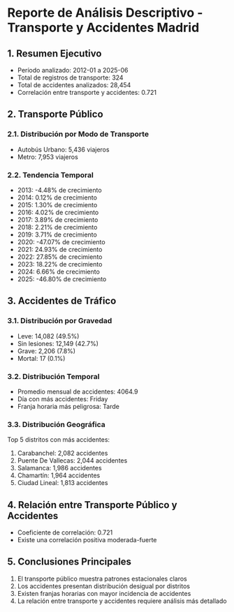 # Reporte de Análisis Descriptivo - Transporte y Accidentes Madrid

## 1. Resumen Ejecutivo

- Período analizado: 2012-01 a 2025-06
- Total de registros de transporte: 324
- Total de accidentes analizados: 28,454
- Correlación entre transporte y accidentes: 0.721

## 2. Transporte Público

### 2.1. Distribución por Modo de Transporte
- Autobús Urbano: 5,436 viajeros
- Metro: 7,953 viajeros

### 2.2. Tendencia Temporal
- 2013: -4.48% de crecimiento
- 2014: 0.12% de crecimiento
- 2015: 1.30% de crecimiento
- 2016: 4.02% de crecimiento
- 2017: 3.89% de crecimiento
- 2018: 2.21% de crecimiento
- 2019: 3.71% de crecimiento
- 2020: -47.07% de crecimiento
- 2021: 24.93% de crecimiento
- 2022: 27.85% de crecimiento
- 2023: 18.22% de crecimiento
- 2024: 6.66% de crecimiento
- 2025: -46.80% de crecimiento

## 3. Accidentes de Tráfico

### 3.1. Distribución por Gravedad
- Leve: 14,082 (49.5%)
- Sin lesiones: 12,149 (42.7%)
- Grave: 2,206 (7.8%)
- Mortal: 17 (0.1%)

### 3.2. Distribución Temporal
- Promedio mensual de accidentes: 4064.9
- Día con más accidentes: Friday
- Franja horaria más peligrosa: Tarde

### 3.3. Distribución Geográfica
Top 5 distritos con más accidentes:
1. Carabanchel: 2,082 accidentes
2. Puente De Vallecas: 2,044 accidentes
3. Salamanca: 1,986 accidentes
4. Chamartín: 1,964 accidentes
5. Ciudad Lineal: 1,813 accidentes

## 4. Relación entre Transporte Público y Accidentes

- Coeficiente de correlación: 0.721
- Existe una correlación positiva moderada-fuerte

## 5. Conclusiones Principales

1. El transporte público muestra patrones estacionales claros
2. Los accidentes presentan distribución desigual por distritos
3. Existen franjas horarias con mayor incidencia de accidentes
4. La relación entre transporte y accidentes requiere análisis más detallado
